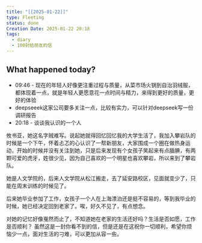 ```yaml
---
title: "[[2025-01-22]]"
type: Fleeting
status: done
Creation Date: 2025-01-22 20:18
tags:
  - diary
  - 100封给朋友的信
---
```



## What happened today?
- 09:46 - 现在的年轻人好像更注重过程与质量，从菜市场火锅到自治羽绒服，都体现着一点，就是年轻人更愿意花一点时间与精力，来得到更好的质量，更好的体验
- deepseeek这家公司要多关注一点，比较有实力，可以针对deepseek写一份调研报告
- 20:18 - 谈谈我认识的一个人


攸书亚，她这名字贼难写。说起她就得回忆回忆我的大学生活了，我加入攀岩队的时候是一个下午，怀着忐忑的心认识了一帮新朋友，大家围成一个圈在做热身运动，开始的时候并没有关注到她，只是后来发现有个女孩子笑起来有点腼腆，有两颗可爱的虎牙，姓很少见，因为自己喜欢的一个明星也喜欢攀岩，所以来到了攀岩队。

她是人文学院的，后来人文学院从松江搬走，去了延安路校区，见面就变少了，只能在周末训练的时候见了。

后来她毕业参加了工作，女孩子一个人在上海漂泊还是挺不容易的，等到我毕业的时候，她已经决定回到老家了。唉，好久不见了，有点想念。

对她的记忆好像戛然而止了，不知道她在老家的生活还好吗？生活是否如愿，工作是否顺利？  虽然这是一封你看不到的信，但是还是在这祝你一切顺利，希望你烦恼少一点，面对生活的刁难，可以更加从容一些。
